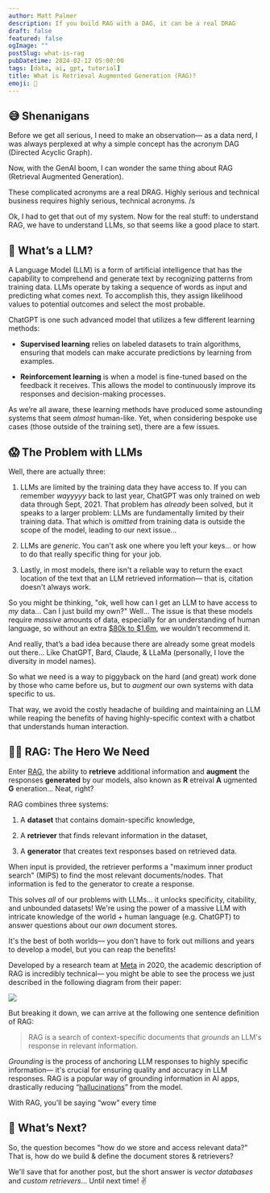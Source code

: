 ```yaml
---
author: Matt Palmer
description: If you build RAG with a DAG, it can be a real DRAG
draft: false
featured: false
ogImage: ""
postSlug: what-is-rag
pubDatetime: 2024-02-12 05:00:00
tags: [data, ai, gpt, tutorial]
title: What is Retrieval Augmented Generation (RAG)?
emoji: 🤖
---
```

## 😅 Shenanigans

Before we get all serious, I need to make an observation— as a data nerd, I was always perplexed at why a simple concept has the acronym DAG (Directed Acyclic Graph). 

Now, with the GenAI boom, I can wonder the same thing about RAG (Retrieval Augmented Generation). 

These complicated acronyms are a real DRAG. Highly serious and technical business requires highly serious, technical acronyms. /s

Ok, I had to get that out of my system. Now for the real stuff: to understand RAG, we have to understand LLMs, so that seems like a good place to start.

## 🤔 What’s a LLM?

A Language Model (LLM) is a form of artificial intelligence that has the capability to comprehend and generate text by recognizing patterns from training data. LLMs operate by taking a sequence of words as input and predicting what comes next. To accomplish this, they assign likelihood values to potential outcomes and select the most probable.

ChatGPT is one such advanced model that utilizes a few different learning methods:

*  **Supervised learning** relies on labeled datasets to train algorithms, ensuring that models can make accurate predictions by learning from examples. 

* **Reinforcement learning** is when a model is fine-tuned based on the feedback it receives. This allows the model to continuously improve its responses and decision-making processes.

As we’re all aware, these learning methods have produced some astounding systems that seem _almost_ human-like. Yet, when considering bespoke use cases (those outside of the training set), there are a few issues.

## 😱 The Problem with LLMs

Well, there are actually three:

1. LLMs are limited by the training data they have access to. If you can remember _wayyyyy_ back to last year, ChatGPT was only trained on web data through Sept, 2021. That problem has _already_ been solved, but it speaks to a larger problem: LLMs are fundamentally limited by their training data. That which is _omitted_ from training data is outside the scope of the model, leading to our next issue…

2. LLMs are _generic_. You can't ask one where you left your keys... or how to do that really specific thing for your job. 

3. Lastly, in most models, there isn't a reliable way to return the exact location of the text that an LLM retrieved information— that is, citation doesn't always work.

So you might be thinking, "ok, well how can I get an LLM to have access to _my_ data... Can I just build my own?" Well... The issue is that these models require _massive_ amounts of data, especially for an understanding of human language, so without an extra [$80k to $1.6m](https://en.wikipedia.org/wiki/Large_language_model#Training_cost), we wouldn’t recommend it.

And really, that’s a bad idea because there are already some great models out there... Like ChatGPT, Bard, Claude, & LLaMa (personally, I love the diversity in model names).

So what we need is a way to piggyback on the hard (and great) work done by those who came before us, but to _augment_ our own systems with data specific to us.

That way, we avoid the costly headache of building and maintaining an LLM while reaping the benefits of having highly-specific context with a chatbot that understands human interaction.

## 🦸‍♂️ RAG: The Hero We Need

Enter [RAG](https://arxiv.org/abs/2005.11401), the ability to **retrieve** additional information and **augment** the responses **generated** by our models, also known as **R** etreival **A** ugmented **G** eneration… Neat, right?

RAG combines three systems:

1. A **dataset** that contains domain-specific knowledge,

2. A **retriever** that finds relevant information in the dataset,

3. A **generator** that creates text responses based on retrieved data.

When input is provided, the retriever performs a "maximum inner product search" (MIPS) to find the most relevant documents/nodes. That information is fed to the generator to create a response.

This solves _all_ of our problems with LLMs... it unlocks specificity, citability, and unbounded datasets! We're using the power of a massive LLM with intricate knowledge of the world + human language (e.g. ChatGPT) to answer questions about our _own_ document stores. 

It's the best of both worlds— you don't have to fork out millions and years to develop a model, but you can reap the benefits!

Developed by a research team at [Meta](https://arxiv.org/abs/2005.11401) in 2020, the academic description of RAG is incredibly technical— you might be able to see the process we just described in the following diagram from their paper:

[![](https://substackcdn.com/image/fetch/w_1456,c_limit,f_auto,q_auto:good,fl_progressive:steep/https%3A%2F%2Fsubstack-post-media.s3.amazonaws.com%2Fpublic%2Fimages%2F0aafac22-6d92-416d-bd65-c4c4236f112e_951x302.png)](https://substackcdn.com/image/fetch/f_auto,q_auto:good,fl_progressive:steep/https%3A%2F%2Fsubstack-post-media.s3.amazonaws.com%2Fpublic%2Fimages%2F0aafac22-6d92-416d-bd65-c4c4236f112e_951x302.png)

But breaking it down, we can arrive at the following one sentence definition of RAG:

> RAG is a search of context-specific documents that _grounds_ an LLM's response in relevant information.

_Grounding_ is the process of anchoring LLM responses to highly specific information— it's crucial for ensuring quality and accuracy in LLM responses. RAG is a popular way of grounding information in AI apps, drastically reducing “[hallucinations](https://en.wikipedia.org/wiki/Hallucination_\(artificial_intelligence\))” from the model.

With RAG, you’ll be saying “wow” every time

## 🙋 What’s Next?

So, the question becomes "how do we store and access relevant data?" That is, how do we build & define the document stores & retrievers?

We'll save that for another post, but the short answer is _vector databases_ and _custom retrievers_... Until next time! ✌️

